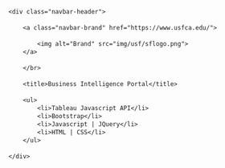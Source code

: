 <div id="container">

	<div class="navbar-header">

	    <a class="navbar-brand" href="https://www.usfca.edu/">
	            	
	        <img alt="Brand" src="img/usf/sflogo.png">
	    </a>

	    </br>

	    <title>Business Intelligence Portal</title>

	    <ul>
	        <li>Tableau Javascript API</li>
	        <li>Bootstrap</li>
	        <li>Javascript | JQuery</li>
	        <li>HTML | CSS</li>
	    </ul>

    </div>

</div>

